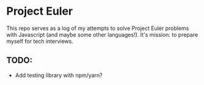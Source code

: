# Project Euler

This repo serves as a log of my attempts to solve Project Euler problems with Javascript (and maybe some other languages!). It's mission: to prepare myself for tech interviews.

## TODO:
- Add testing library with npm/yarn?
